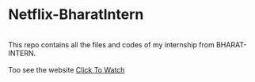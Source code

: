 # Netflix-BharatIntern
<br>This repo contains all the files and codes of my internship from BHARAT-INTERN.<br>
<br> Too see the website [Click To Watch](https://himanshukumartiwari.github.io/Netflix-BharatIntern/)<br>
